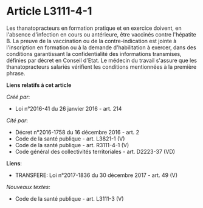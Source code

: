 # Article L3111-4-1

Les thanatopracteurs en formation pratique et en exercice doivent, en l'absence d'infection en cours ou antérieure, être
vaccinés contre l'hépatite B. La preuve de la vaccination ou de la contre-indication est jointe à l'inscription en formation
ou à la demande d'habilitation à exercer, dans des conditions garantissant la confidentialité des informations transmises,
définies par décret en Conseil d'Etat. Le médecin du travail s'assure que les thanatopracteurs salariés vérifient les
conditions mentionnées à la première phrase.

**Liens relatifs à cet article**

_Créé par_:

  - Loi n°2016-41 du 26 janvier 2016 - art. 214

_Cité par_:

  - Décret n°2016-1758 du 16 décembre 2016 - art. 2
  - Code de la santé publique - art. L3821-1 (V)
  - Code de la santé publique - art. R3111-4-1 (V)
  - Code général des collectivités territoriales - art. D2223-37 (VD)

**Liens**:

  - TRANSFERE: Loi n°2017-1836 du 30 décembre 2017 - art. 49 (V)

_Nouveaux textes_:

  - Code de la santé publique - art. L3111-3 (V)
